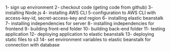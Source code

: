 1- sign up environment
2- checkout code (geting code from github)
3- installing Node.js
4- installing AWS CLI
5-configuration to AWS CLI with access-key-id, secret-access-key and region
6- installing elastic beanstalk
7- installing independencies for server
8- installing independencies for frontend
9- building front-end folder
10- building back-end folder
11- testing application
12- deploying application to elastic beanstalk
13- deploying static files to s3
14- set environment variables to elastic beanstalk for connection with database